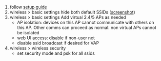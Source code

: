 1. follow [setup guide](/ddwrtWAP.md)
2. wireless > basic settings hide both default SSIDs ([screenshot](https://github.com/mynah22/Homelab-Guides/raw/main/screenshots/ddwrt0.jpg))
3. wireless > basic settings Add virtual 2.4/5 APs as needed
    - AP isolation: devices on this AP cannot communicate with others on this AP. Other comms can proceed as normal. non virtual APs cannot be isolated
    - web UI access: disable if non-user net
    - disable ssid broadcast if desired for VAP
4. wireless > wireless security
    - set security mode and psk for all ssids